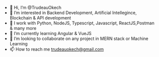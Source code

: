 - 👋 Hi, I’m @TrudeauOkech
- 👀 I’m interested in Backend Development, Artificial Intellegince, Blockchain & API development
- 💪 I work with Python, NodeJS, Typescript, Javascript, ReactJS,Postman & many more
- 🌱 I’m currently learning Angular & VueJS
- 💞️ I’m looking to collaborate on any project in MERN stack or Machine Learning
- 📫 How to reach me trudeauokech@gmail.com

<!---
TrudeauOkech/TrudeauOkech is a ✨ special ✨ repository because its `README.md` (this file) appears on your GitHub profile.
You can click the Preview link to take a look at your changes.
--->
